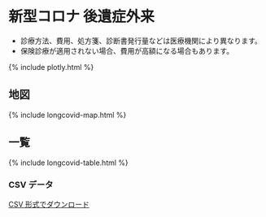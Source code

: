 # 新型コロナ 後遺症外来

* 診療方法、費用、処方箋、診断書発行量などは医療機関により異なります。
* 保険診療が適用されない場合、費用が高額になる場合もあります。

{% include plotly.html %}

## 地図
{% include longcovid-map.html %}

## 一覧
{% include longcovid-table.html %}

### CSV データ

[CSV 形式でダウンロード](https://raw.githubusercontent.com/geneasyura/cov19-hm/master/csv/longcovid.csv)

